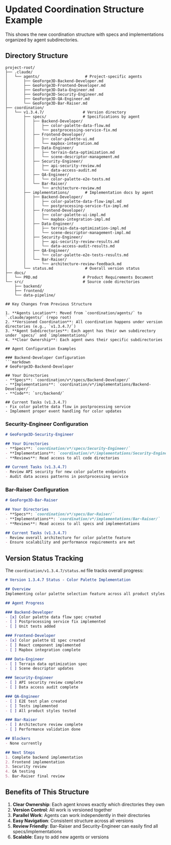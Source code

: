 # Updated Coordination Structure Example

This shows the new coordination structure with specs and implementations organized by agent subdirectories.

## Directory Structure

```
project-root/
├── .claude/
│   └── agents/                    # Project-specific agents
│       ├── GeoForge3D-Backend-Developer.md
│       ├── GeoForge3D-Frontend-Developer.md
│       ├── GeoForge3D-Data-Engineer.md
│       ├── GeoForge3D-Security-Engineer.md
│       ├── GeoForge3D-QA-Engineer.md
│       └── GeoForge3D-Bar-Raiser.md
├── coordination/
│   └── v1.3.4.7/                 # Version directory
│       ├── specs/                # Specifications by agent
│       │   ├── Backend-Developer/
│       │   │   ├── color-palette-data-flow.md
│       │   │   └── postprocessing-service-fix.md
│       │   ├── Frontend-Developer/
│       │   │   ├── color-palette-ui.md
│       │   │   └── mapbox-integration.md
│       │   ├── Data-Engineer/
│       │   │   ├── terrain-data-optimization.md
│       │   │   └── scene-descriptor-management.md
│       │   ├── Security-Engineer/
│       │   │   ├── api-security-review.md
│       │   │   └── data-access-audit.md
│       │   ├── QA-Engineer/
│       │   │   └── color-palette-e2e-tests.md
│       │   └── Bar-Raiser/
│       │       └── architecture-review.md
│       ├── implementations/       # Implementation docs by agent
│       │   ├── Backend-Developer/
│       │   │   ├── color-palette-data-flow-impl.md
│       │   │   └── postprocessing-service-fix-impl.md
│       │   ├── Frontend-Developer/
│       │   │   ├── color-palette-ui-impl.md
│       │   │   └── mapbox-integration-impl.md
│       │   ├── Data-Engineer/
│       │   │   ├── terrain-data-optimization-impl.md
│       │   │   └── scene-descriptor-management-impl.md
│       │   ├── Security-Engineer/
│       │   │   ├── api-security-review-results.md
│       │   │   └── data-access-audit-results.md
│       │   ├── QA-Engineer/
│       │   │   └── color-palette-e2e-tests-results.md
│       │   └── Bar-Raiser/
│       │       └── architecture-review-feedback.md
│       └── status.md              # Overall version status
├── docs/
│   └── PRD.md                    # Product Requirements Document
└── src/                          # Source code directories
    ├── backend/
    ├── frontend/
    └── data-pipeline/

## Key Changes from Previous Structure

1. **Agents Location**: Moved from `coordination/agents/` to `.claude/agents/` (repo root)
2. **Versioned Coordination**: All coordination happens under version directories (e.g., `v1.3.4.7/`)
3. **Agent Subdirectories**: Each agent has their own subdirectory under `specs/` and `implementations/`
4. **Clear Ownership**: Each agent owns their specific subdirectories

## Agent Configuration Examples

### Backend-Developer Configuration
```markdown
# GeoForge3D-Backend-Developer

## Your Directories
- **Specs**: `coordination/v*/specs/Backend-Developer/`
- **Implementations**: `coordination/v*/implementations/Backend-Developer/`
- **Code**: `src/backend/`

## Current Tasks (v1.3.4.7)
- Fix color palette data flow in postprocessing service
- Implement proper event handling for color updates
```

### Security-Engineer Configuration
```markdown
# GeoForge3D-Security-Engineer

## Your Directories
- **Specs**: `coordination/v*/specs/Security-Engineer/`
- **Implementations**: `coordination/v*/implementations/Security-Engineer/`
- **Reviews**: Read access to all code directories

## Current Tasks (v1.3.4.7)
- Review API security for new color palette endpoints
- Audit data access patterns in postprocessing service
```

### Bar-Raiser Configuration
```markdown
# GeoForge3D-Bar-Raiser

## Your Directories
- **Specs**: `coordination/v*/specs/Bar-Raiser/`
- **Implementations**: `coordination/v*/implementations/Bar-Raiser/`
- **Reviews**: Read access to all specs and implementations

## Current Tasks (v1.3.4.7)
- Review overall architecture for color palette feature
- Ensure scalability and performance requirements are met
```

## Version Status Tracking

The `coordination/v1.3.4.7/status.md` file tracks overall progress:

```markdown
# Version 1.3.4.7 Status - Color Palette Implementation

## Overview
Implementing color palette selection feature across all product styles.

## Agent Progress

### Backend-Developer
- [x] Color palette data flow spec created
- [ ] Postprocessing service fix implemented
- [ ] Unit tests added

### Frontend-Developer
- [x] Color palette UI spec created
- [ ] React component implemented
- [ ] Mapbox integration complete

### Data-Engineer
- [ ] Terrain data optimization spec
- [ ] Scene descriptor updates

### Security-Engineer
- [ ] API security review complete
- [ ] Data access audit complete

### QA-Engineer
- [ ] E2E test plan created
- [ ] Tests implemented
- [ ] All product styles tested

### Bar-Raiser
- [ ] Architecture review complete
- [ ] Performance validation done

## Blockers
- None currently

## Next Steps
1. Complete backend implementation
2. Frontend implementation
3. Security review
4. QA testing
5. Bar-Raiser final review
```

## Benefits of This Structure

1. **Clear Ownership**: Each agent knows exactly which directories they own
2. **Version Control**: All work is versioned together
3. **Parallel Work**: Agents can work independently in their directories
4. **Easy Navigation**: Consistent structure across all versions
5. **Review Friendly**: Bar-Raiser and Security-Engineer can easily find all specs/implementations
6. **Scalable**: Easy to add new agents or versions